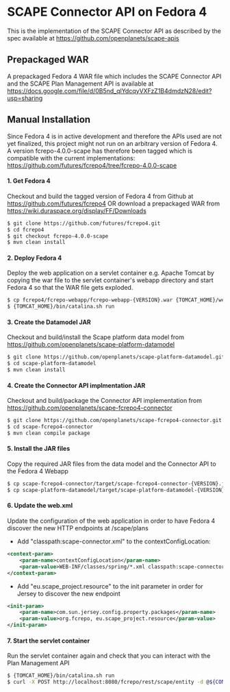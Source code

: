 SCAPE Connector API on Fedora 4 
=================================

This is the implementation of the SCAPE Connector API as described by the spec available at 
https://github.com/openplanets/scape-apis


Prepackaged WAR 
---------------

A prepackaged Fedora 4 WAR file which includes the SCAPE Connector API and the SCAPE Plan Management API is available at
https://docs.google.com/file/d/0B5nd_qlYdcqyVXFzZ1B4dmdzN28/edit?usp=sharing


Manual Installation
-------------------

Since Fedora 4 is in active development and therefore the APIs used are not yet finalized, this project might not run on an arbitrary version of Fedora 4.
A version fcrepo-4.0.0-scape has therefore been tagged which is compatible with the current implementations:
https://github.com/futures/fcrepo4/tree/fcrepo-4.0.0-scape


#### 1. Get Fedora 4

Checkout and build the tagged version of Fedora 4 from Github at https://github.com/futures/fcrepo4
OR download a prepackaged WAR from https://wiki.duraspace.org/display/FF/Downloads

```bash
$ git clone https://github.com/futures/fcrepo4.git
$ cd fcrepo4
$ git checkout fcrepo-4.0.0-scape
$ mvn clean install
```

#### 2. Deploy Fedora 4

Deploy the web application on a servlet container e.g. Apache Tomcat by copying the war file to the servlet container's webapp directory and start Fedora 4 so that the WAR file gets exploded.

```bash
$ cp fcrepo4/fcrepo-webapp/fcrepo-webapp-{VERSION}.war {TOMCAT_HOME}/webapps/fcrepo.war
$ {TOMCAT_HOME}/bin/catalina.sh run
```

#### 3. Create the Datamodel JAR

Checkout and build/install the Scape platform data model from  https://github.com/openplanets/scape-platform-datamodel

```bash
$ git clone https://github.com/openplanets/scape-platform-datamodel.git
$ cd scape-platform-datamodel
$ mvn clean install
```

#### 4. Create the Connector API implmentation JAR

Checkout and build/package the Connector API implementation from https://github.com/openplanets/scape-fcrepo4-connector

```bash
$ git clone https://github.com/openplanets/scape-fcrepo4-connector.git
$ cd scape-fcrepo4-connector
$ mvn clean compile package
```	

#### 5. Install the JAR files

Copy the required JAR files from the data model and the Connector API to the Fedora 4 Webapp

```bash
$ cp scape-fcrepo4-connector/target/scape-fcrepo4-connector-{VERSION}.jar {TOMCAT_HOME}/webapps/fcrepo/WEB-INF/lib/
$ cp scape-platform-datamodel/target/scape-platform-datamodel-{VERSION}.jar {TOMCAT_HOME}/webapps/fcrepo/WEB-INF/lib/
```
	
#### 6. Update the web.xml

Update the configuration of the web application in order to have Fedora 4 discover the new HTTP endpoints at /scape/plans

*  Add "classpath:scape-connector.xml" to the contextConfigLocation:

```xml
<context-param>
	<param-name>contextConfigLocation</param-name>
	<param-value>WEB-INF/classes/spring/*.xml classpath:scape-connector.xml</param-value>
</context-param>
```

*  Add "eu.scape_project.resource" to the init parameter in order for Jersey to discover the new endpoint

```xml
<init-param>
	<param-name>com.sun.jersey.config.property.packages</param-name>
	<param-value>org.fcrepo, eu.scape_project.resource</param-value>
</init-param>
```
#### 7. Start the servlet container

Run the servlet container again and check that you can interact with the Plan Management API

```bash
$ {TOMCAT_HOME}/bin/catalina.sh run
$ curl -X POST http://localhost:8080/fcrepo/rest/scape/entity -d @${CONNECTOR_FOLDER}/src/test/resources/entity-minimal.xml
```

